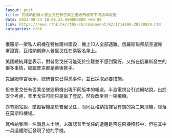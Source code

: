 ```yaml
---
layout: post
title: 瓦格納創辦人普里戈任有否乘坐墜毀飛機有不同版本報道
date: 2023-08-24 10:08:23.000000000 +08:00
link: https://news.rthk.hk/rthk/ch/component/k2/1714890-20230824.htm
categories: rthk
---
```


俄羅斯一架私人飛機在特維爾州墜毀，機上10人全部遇難。俄羅斯聯邦航空運輸署證實，瓦格納創辧人普里戈任在乘客名單上。

美國總統拜登表示，對普里戈任可能死於空難並不感到驚訝，又指在俄羅斯發生的很多事情，總統普京都是幕後推手。

克里姆林宮表示，總統普京已得悉事件，並已採取必要措施。

但普里戈任有否乘坐墜毀飛機出現不同版本的報道。半島電視台引述網站說，出於安全考慮，普里戈任可能只是做了登記，然後改坐另一架飛機。

亦有網站說，墜毀客機屬於普里戈任，而同瓦格納指揮官有關的第二架飛機，降落在莫斯科機場。

瓦格納集團一名消息人士說，未確認普里戈任的遺體是否在飛機殘骸中，但在其中一具遺體附近發現了他的手機。
